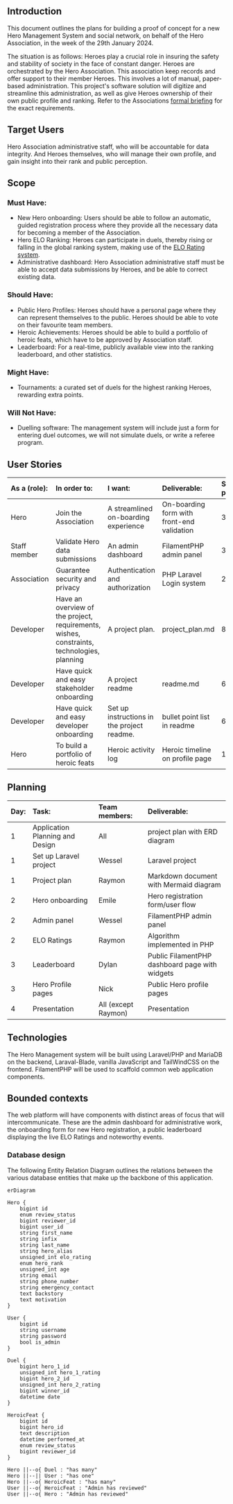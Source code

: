 ## Introduction

This document outlines the plans for building a proof of concept for a new Hero Management
System and social network, on behalf of the Hero Association, in the week of the 29th
January 2024.

The situation is as follows: Heroes play a crucial role in insuring the safety and
stability of society in the face of constant danger. Heroes are orchestrated by the Hero
Association. This association keep records and offer support to their member Heroes. This
involves a lot of manual, paper-based administration. This project's software solution
will digitize and streamline this administration, as well as give Heroes ownership of
their own public profile and ranking. Refer to the Associations
[formal briefing](https://bit-academy-deep-dive-docs.netlify.app/Case-Files/briefing)
for the exact requirements.

## Target Users

Hero Association administrative staff, who will be accountable for data integrity. And
Heroes themselves, who will manage their own profile, and gain insight into their rank and
public perception.

## Scope

### Must Have:

-   New Hero onboarding: Users should be able to follow an automatic, guided registration
    process where they provide all the necessary data for becoming a member of the
    Association.
-   Hero ELO Ranking: Heroes can participate in duels, thereby rising or falling in the
    global ranking system, making use of the [ELO Rating system](https://en.wikipedia.org/wiki/Elo_rating_system#Theory).
-   Administrative dashboard: Hero Association administrative staff must be able to accept
    data submissions by Heroes, and be able to correct existing data.

### Should Have:

-   Public Hero Profiles: Heroes should have a personal page where they can represent
    themselves to the public. Heroes should be able to vote on their favourite team members.
-   Heroic Achievements: Heroes should be able to build a portfolio of heroic feats, which
    have to be approved by Association staff.
-   Leaderboard: For a real-time, publicly available view into the ranking leaderboard, and
    other statistics.

### Might Have:

-   Tournaments: a curated set of duels for the highest ranking Heroes, rewarding extra
    points.

### Will Not Have:

-   Duelling software: The management system will include just a form for entering duel
    outcomes, we will not simulate duels, or write a referee program.

## User Stories

| As a (role): | In order to:                                                                               | I want:                                    | Deliverable:                               | Story points: |
| :----------- | :----------------------------------------------------------------------------------------- | :----------------------------------------- | :----------------------------------------- | :------------ |
| Hero         | Join the Association                                                                       | A streamlined on-boarding experience       | On-boarding form with front-end validation | 30            |
| Staff member | Validate Hero data submissions                                                             | An admin dashboard                         | FilamentPHP admin panel                    | 30            |
| Association  | Guarantee security and privacy                                                             | Authentication and authorization           | PHP Laravel Login system                   | 20            |
| Developer    | Have an overview of the project, requirements, wishes, constraints, technologies, planning | A project plan.                            | project_plan.md                            | 8             |
| Developer    | Have quick and easy stakeholder onboarding                                                 | A project readme                           | readme.md                                  | 6             |
| Developer    | Have quick and easy developer onboarding                                                   | Set up instructions in the project readme. | bullet point list in readme                | 6             |
| Hero         | To build a portfolio of heroic feats                                                       | Heroic activity log                        | Heroic timeline on profile page            | 12            |

## Planning

| Day: | Task:                           | Team members:       | Deliverable:                                   |
| :--- | :------------------------------ | :------------------ | :--------------------------------------------- |
| 1    | Application Planning and Design | All                 | project plan with ERD diagram                  |
| 1    | Set up Laravel project          | Wessel              | Laravel project                                |
| 1    | Project plan                    | Raymon              | Markdown document with Mermaid diagram         |
| 2    | Hero onboarding                 | Emile               | Hero registration form/user flow               |
| 2    | Admin panel                     | Wessel              | FilamentPHP admin panel                        |
| 2    | ELO Ratings                     | Raymon              | Algorithm implemented in PHP                   |
| 3    | Leaderboard                     | Dylan               | Public FilamentPHP dashboard page with widgets |
| 3    | Hero Profile pages              | Nick                | Public Hero profile pages                      |
| 4    | Presentation                    | All (except Raymon) | Presentation                                   |

## Technologies

The Hero Management system will be built using Laravel/PHP and MariaDB on the backend,
Laraval-Blade, vanilla JavaScript and TailWindCSS on the frontend. FilamentPHP will be
used to scaffold common web application components.

## Bounded contexts

The web platform will have components with distinct areas of focus that will
intercommunicate. These are the admin dashboard for administrative work, the onboarding
form for new Hero registration, a public leaderboard displaying the live ELO Ratings and
noteworthy events.

### Database design

The following Entity Relation Diagram outlines the relations between the various database
entities that make up the backbone of this application.

```mermaid
erDiagram

Hero {
    bigint id
    enum review_status
    bigint reviewer_id
    bigint user_id
    string first_name
    string infix
    string last_name
    string hero_alias
    unsigned_int elo_rating
    enum hero_rank
    unsigned_int age
    string email
    string phone_number
    string emergency_contact
    text backstory
    text motivation
}

User {
    bigint id
    string username
    string password
    bool is_admin
}

Duel {
    bigint hero_1_id
    unsigned_int hero_1_rating
    bigint hero_2_id
    unsigned_int hero_2_rating
    bigint winner_id
    datetime date
}

HeroicFeat {
    bigint id
    bigint hero_id
    text description
    datetime performed_at
    enum review_status
    bigint reviewer_id
}

Hero ||--o{ Duel : "has many"
Hero ||--|| User : "has one"
Hero ||--o{ HeroicFeat : "has many"
User ||--o{ HeroicFeat : "Admin has reviewed"
User ||--o{ Hero : "Admin has reviewed"

```
